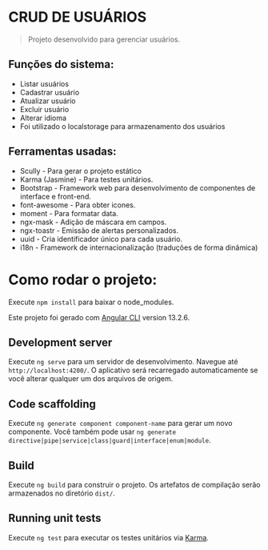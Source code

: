 # CRUD DE USUÁRIOS
> Projeto desenvolvido para gerenciar usuários.

## Funções do sistema:
- Listar usuários
- Cadastrar usuário
- Atualizar usuário
- Excluir usuário
- Alterar idioma
- Foi utilizado o localstorage para armazenamento dos usuários

## Ferramentas usadas:
- Scully - Para gerar o projeto estático
- Karma (Jasmine) - Para testes unitários.
- Bootstrap -  Framework web para desenvolvimento de componentes de interface e front-end.
- font-awesome - Para obter icones.
- moment - Para formatar data.
- ngx-mask - Adição de máscara em campos.
- ngx-toastr - Emissão de alertas personalizados.
- uuid - Cria identificador único para cada usuário.
- i18n - Framework de internacionalização (traduções de forma dinâmica)


# Como rodar o projeto:
Execute `npm install` para baixar o node_modules.

Este projeto foi gerado com [Angular CLI](https://github.com/angular/angular-cli) version 13.2.6.

## Development server

Execute `ng serve` para um servidor de desenvolvimento. Navegue até `http://localhost:4200/`. O aplicativo será recarregado automaticamente se você alterar qualquer um dos arquivos de origem.

## Code scaffolding

Execute `ng generate component component-name` para gerar um novo componente. Você também pode usar `ng generate directive|pipe|service|class|guard|interface|enum|module`.

## Build

Execute `ng build` para construir o projeto. Os artefatos de compilação serão armazenados no diretório `dist/`.

## Running unit tests

Execute `ng test` para executar os testes unitários via [Karma](https://karma-runner.github.io).
